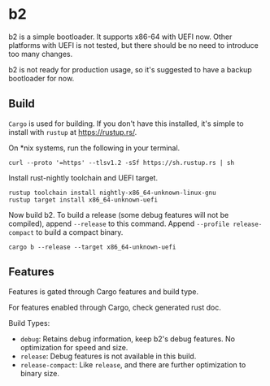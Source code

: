 # b2

b2 is a simple bootloader. It supports x86-64 with UEFI now. Other platforms with UEFI is not tested, but there should be no need to introduce too many changes.

b2 is not ready for production usage, so it's suggested to have a backup bootloader for now.

## Build

`Cargo` is used for building. If you don't have this installed, it's simple to install with `rustup` at <https://rustup.rs/>. 

On *nix systems, run the following in your terminal.
```
curl --proto '=https' --tlsv1.2 -sSf https://sh.rustup.rs | sh
```

Install rust-nightly toolchain and UEFI target.

```
rustup toolchain install nightly-x86_64-unknown-linux-gnu
rustup target install x86_64-unknown-uefi
```

Now build b2. To build a release (some debug features will not be compiled), append `--release` to this command. Append `--profile release-compact` to build a compact binary.

```
cargo b --release --target x86_64-unknown-uefi 
```

## Features
Features is gated through Cargo features and build type.

For features enabled through Cargo, check generated rust doc.

Build Types:
 * `debug`: Retains debug information, keep b2's debug features. No optimization for speed and size.
 * `release`: Debug features is not available in this build.
 * `release-compact`: Like `release`, and there are further optimization to binary size.